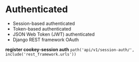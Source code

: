 # Authenticated

- Session-based authenticated
- Token-based authenticated
- JSON Web Token (JWT) authenticated
- Django REST framework OAuth


**register cookey-session auth**
`path('api/v1/session-auth/', include('rest_framework.urls'))`
